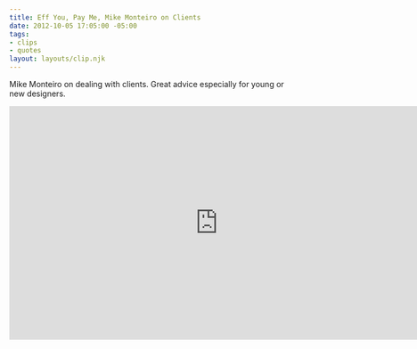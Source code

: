 ```yaml
---
title: Eff You, Pay Me, Mike Monteiro on Clients
date: 2012-10-05 17:05:00 -05:00
tags:
- clips
- quotes
layout: layouts/clip.njk
---
```


Mike Monteiro on dealing with clients. Great advice especially for young or new designers.

<iframe src="https://player.vimeo.com/video/22053820?portrait=0" width="748" height="420" frameborder="0" webkitallowfullscreen mozallowfullscreen allowfullscreen></iframe>

